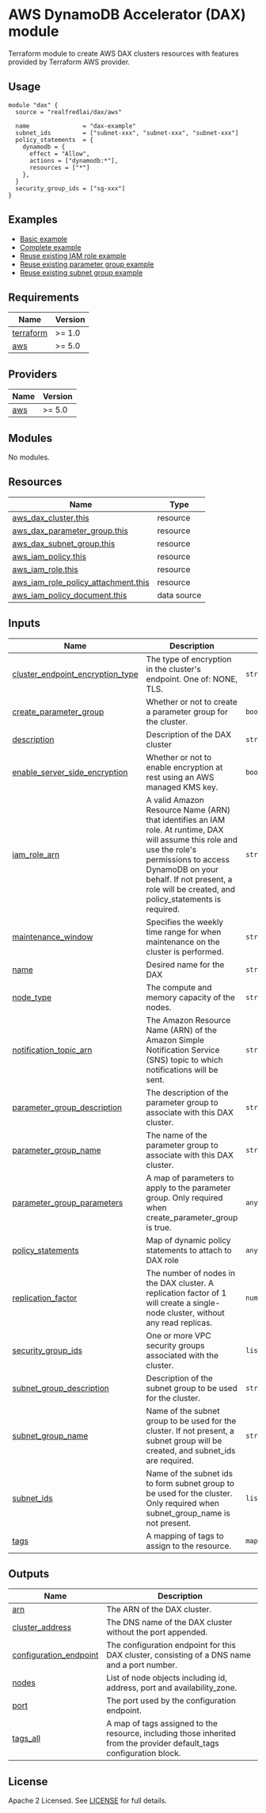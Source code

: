 # AWS DynamoDB Accelerator (DAX) module
Terraform module to create AWS DAX clusters resources with features provided by Terraform AWS provider.

## Usage

```hcl
module "dax" {
  source = "realfredlai/dax/aws"

  name               = "dax-example"
  subnet_ids         = ["subnet-xxx", "subnet-xxx", "subnet-xxx"]
  policy_statements  = {
    dynamodb = {
      effect = "Allow",
      actions = ["dynamodb:*"],
      resources = ["*"]
    },
  }
  security_group_ids = ["sg-xxx"]
}
```

## Examples

- [Basic example](https://github.com/realfredlai/terraform-aws-dax/tree/main/examples/basic)
- [Complete example](https://github.com/realfredlai/terraform-aws-dax/tree/main/examples/complete)
- [Reuse existing IAM role example](https://github.com/realfredlai/terraform-aws-dax/tree/main/examples/with-existing-iam-role)
- [Reuse existing parameter group example](https://github.com/realfredlai/terraform-aws-dax/tree/main/examples/with-existing-parameter-group)
- [Reuse existing subnet group example](https://github.com/realfredlai/terraform-aws-dax/tree/main/examples/with-existing-subnet-group)

<!-- BEGINNING OF PRE-COMMIT-TERRAFORM DOCS HOOK -->
## Requirements

| Name | Version |
|------|---------|
| <a name="requirement_terraform"></a> [terraform](#requirement\_terraform) | >= 1.0 |
| <a name="requirement_aws"></a> [aws](#requirement\_aws) | >= 5.0 |

## Providers

| Name | Version |
|------|---------|
| <a name="provider_aws"></a> [aws](#provider\_aws) | >= 5.0 |

## Modules

No modules.

## Resources

| Name | Type |
|------|------|
| [aws_dax_cluster.this](https://registry.terraform.io/providers/hashicorp/aws/latest/docs/resources/dax_cluster) | resource |
| [aws_dax_parameter_group.this](https://registry.terraform.io/providers/hashicorp/aws/latest/docs/resources/dax_parameter_group) | resource |
| [aws_dax_subnet_group.this](https://registry.terraform.io/providers/hashicorp/aws/latest/docs/resources/dax_subnet_group) | resource |
| [aws_iam_policy.this](https://registry.terraform.io/providers/hashicorp/aws/latest/docs/resources/iam_policy) | resource |
| [aws_iam_role.this](https://registry.terraform.io/providers/hashicorp/aws/latest/docs/resources/iam_role) | resource |
| [aws_iam_role_policy_attachment.this](https://registry.terraform.io/providers/hashicorp/aws/latest/docs/resources/iam_role_policy_attachment) | resource |
| [aws_iam_policy_document.this](https://registry.terraform.io/providers/hashicorp/aws/latest/docs/data-sources/iam_policy_document) | data source |

## Inputs

| Name | Description | Type | Default | Required |
|------|-------------|------|---------|:--------:|
| <a name="input_cluster_endpoint_encryption_type"></a> [cluster\_endpoint\_encryption\_type](#input\_cluster\_endpoint\_encryption\_type) | The type of encryption in the cluster's endpoint. One of: NONE, TLS. | `string` | `"TLS"` | no |
| <a name="input_create_parameter_group"></a> [create\_parameter\_group](#input\_create\_parameter\_group) | Whether or not to create a parameter group for the cluster. | `bool` | `false` | no |
| <a name="input_description"></a> [description](#input\_description) | Description of the DAX cluster | `string` | `""` | no |
| <a name="input_enable_server_side_encryption"></a> [enable\_server\_side\_encryption](#input\_enable\_server\_side\_encryption) | Whether or not to enable encryption at rest using an AWS managed KMS key. | `bool` | `true` | no |
| <a name="input_iam_role_arn"></a> [iam\_role\_arn](#input\_iam\_role\_arn) | A valid Amazon Resource Name (ARN) that identifies an IAM role. At runtime, DAX will assume this role and use the role's permissions to access DynamoDB on your behalf. If not present, a role will be created, and policy\_statements is required. | `string` | `""` | no |
| <a name="input_maintenance_window"></a> [maintenance\_window](#input\_maintenance\_window) | Specifies the weekly time range for when maintenance on the cluster is performed. | `string` | `"sun:05:00-sun:09:00"` | no |
| <a name="input_name"></a> [name](#input\_name) | Desired name for the DAX | `string` | n/a | yes |
| <a name="input_node_type"></a> [node\_type](#input\_node\_type) | The compute and memory capacity of the nodes. | `string` | `"dax.t3.small"` | no |
| <a name="input_notification_topic_arn"></a> [notification\_topic\_arn](#input\_notification\_topic\_arn) | The Amazon Resource Name (ARN) of the Amazon Simple Notification Service (SNS) topic to which notifications will be sent. | `string` | `""` | no |
| <a name="input_parameter_group_description"></a> [parameter\_group\_description](#input\_parameter\_group\_description) | The description of the parameter group to associate with this DAX cluster. | `string` | `"default.dax1.0"` | no |
| <a name="input_parameter_group_name"></a> [parameter\_group\_name](#input\_parameter\_group\_name) | The name of the parameter group to associate with this DAX cluster. | `string` | `"default.dax1.0"` | no |
| <a name="input_parameter_group_parameters"></a> [parameter\_group\_parameters](#input\_parameter\_group\_parameters) | A map of parameters to apply to the parameter group. Only required when create\_parameter\_group is true. | `any` | `{}` | no |
| <a name="input_policy_statements"></a> [policy\_statements](#input\_policy\_statements) | Map of dynamic policy statements to attach to DAX role | `any` | `{}` | no |
| <a name="input_replication_factor"></a> [replication\_factor](#input\_replication\_factor) | The number of nodes in the DAX cluster. A replication factor of 1 will create a single-node cluster, without any read replicas. | `number` | `3` | no |
| <a name="input_security_group_ids"></a> [security\_group\_ids](#input\_security\_group\_ids) | One or more VPC security groups associated with the cluster. | `list(string)` | `[]` | no |
| <a name="input_subnet_group_description"></a> [subnet\_group\_description](#input\_subnet\_group\_description) | Description of the subnet group to be used for the cluster. | `string` | `""` | no |
| <a name="input_subnet_group_name"></a> [subnet\_group\_name](#input\_subnet\_group\_name) | Name of the subnet group to be used for the cluster. If not present, a subnet group will be created, and subnet\_ids are required. | `string` | `""` | no |
| <a name="input_subnet_ids"></a> [subnet\_ids](#input\_subnet\_ids) | Name of the subnet ids to form subnet group to be used for the cluster. Only required when subnet\_group\_name is not present. | `list(string)` | `[]` | no |
| <a name="input_tags"></a> [tags](#input\_tags) | A mapping of tags to assign to the resource. | `map(string)` | `{}` | no |

## Outputs

| Name | Description |
|------|-------------|
| <a name="output_arn"></a> [arn](#output\_arn) | The ARN of the DAX cluster. |
| <a name="output_cluster_address"></a> [cluster\_address](#output\_cluster\_address) | The DNS name of the DAX cluster without the port appended. |
| <a name="output_configuration_endpoint"></a> [configuration\_endpoint](#output\_configuration\_endpoint) | The configuration endpoint for this DAX cluster, consisting of a DNS name and a port number. |
| <a name="output_nodes"></a> [nodes](#output\_nodes) | List of node objects including id, address, port and availability\_zone. |
| <a name="output_port"></a> [port](#output\_port) | The port used by the configuration endpoint. |
| <a name="output_tags_all"></a> [tags\_all](#output\_tags\_all) | A map of tags assigned to the resource, including those inherited from the provider default\_tags configuration block. |
<!-- END OF PRE-COMMIT-TERRAFORM DOCS HOOK -->

## License

Apache 2 Licensed. See [LICENSE](https://github.com/terraform-aws-modules/terraform-aws-iam/tree/master/LICENSE) for full details.
